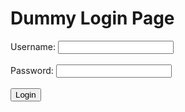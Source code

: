 <!DOCTYPE html>
<html>
<head>
  <title>Dummy Login Page</title>
</head>
<body>
  <h1>Dummy Login Page</h1>
  <form id="loginForm">
    <label for="username">Username:</label>
    <input type="text" id="username" name="username" required><br><br>
    <label for="password">Password:</label>
    <input type="password" id="password" name="password" required><br><br>
    <input type="submit" value="Login">
  </form>

  <script>
    document.getElementById("loginForm").addEventListener("submit", function (event) {
      event.preventDefault();
      // Here, you can add your validation logic, and if it's successful, perform the redirection.
      // For this example, we'll simply redirect to another page.
      window.location.href = "me.md"; // Replace with the actual Markdown file you want to redirect to.
    });
  </script>
</body>
</html>
